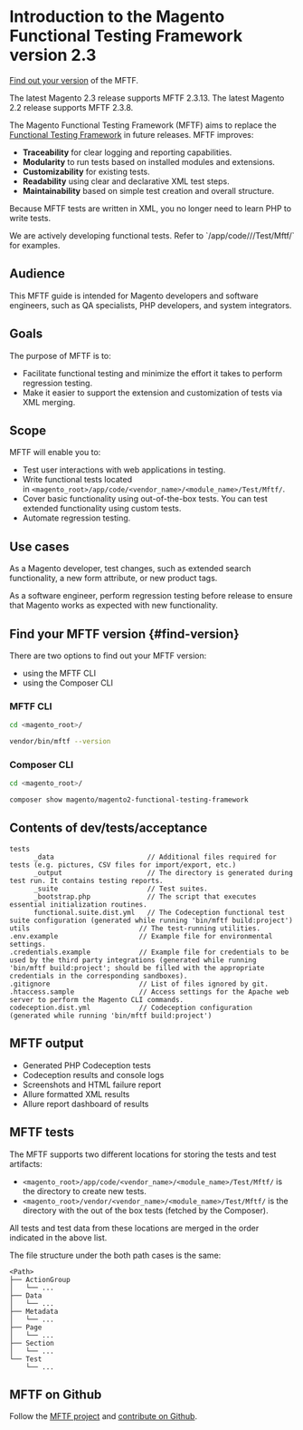 # Introduction to the Magento Functional Testing Framework version 2.3

<a href="https://devdocs.magento.com/mftf/introduction.html#find-version">Find out your version</a> of the MFTF.

The latest Magento 2.3 release supports MFTF 2.3.13.
The latest Magento 2.2 release supports MFTF 2.3.8.

The Magento Functional Testing Framework (MFTF) aims to replace the [Functional Testing Framework] in future releases.
MFTF improves:

- **Traceability** for clear logging and reporting capabilities.
- **Modularity** to run tests based on installed modules and extensions.
- **Customizability** for existing tests.
- **Readability** using clear and declarative XML test steps.
- **Maintainability** based on simple test creation and overall structure.

Because MFTF tests are written in XML, you no longer need to learn PHP to write tests.
<div class=".bs-callout .bs-callout-info">
We are actively developing functional tests.
Refer to `<magento_root>/app/code/<vendor_name>/<module_name>/Test/Mftf/` for examples.
</div>

## Audience

This MFTF guide is intended for Magento developers and software engineers, such as QA specialists, PHP developers, and system integrators.

## Goals

The purpose of MFTF is to:

- Facilitate functional testing and minimize the effort it takes to perform regression testing.
- Make it easier to support the extension and customization of tests via XML merging.

## Scope

MFTF will enable you to:

- Test user interactions with web applications in testing.
- Write functional tests located in `<magento_root>/app/code/<vendor_name>/<module_name>/Test/Mftf/`.
- Cover basic functionality using out-of-the-box tests. You can test extended functionality using custom tests.
- Automate regression testing.

## Use cases

As a Magento developer, test changes, such as extended search functionality, a new form attribute, or new product tags.

As a software engineer, perform regression testing before release to ensure that Magento works as expected with new functionality.

## Find your MFTF version {#find-version}

There are two options to find out your MFTF version:

- using the MFTF CLI
- using the Composer CLI

### MFTF CLI

```bash
cd <magento_root>/
```

```bash
vendor/bin/mftf --version
```

### Composer CLI

```bash
cd <magento_root>/
```

```bash
composer show magento/magento2-functional-testing-framework
```

## Contents of dev/tests/acceptance

```tree
tests
      _data                       // Additional files required for tests (e.g. pictures, CSV files for import/export, etc.)
      _output                     // The directory is generated during test run. It contains testing reports.
      _suite                      // Test suites.
      _bootstrap.php              // The script that executes essential initialization routines.
      functional.suite.dist.yml   // The Codeception functional test suite configuration (generated while running 'bin/mftf build:project')
utils                           // The test-running utilities.
.env.example                    // Example file for environmental settings.
.credentials.example            // Example file for credentials to be used by the third party integrations (generated while running 'bin/mftf build:project'; should be filled with the appropriate credentials in the corresponding sandboxes).
.gitignore                      // List of files ignored by git.
.htaccess.sample                // Access settings for the Apache web server to perform the Magento CLI commands.
codeception.dist.yml            // Codeception configuration (generated while running 'bin/mftf build:project')
```

## MFTF output

- Generated PHP Codeception tests
- Codeception results and console logs
- Screenshots and HTML failure report
- Allure formatted XML results
- Allure report dashboard of results

## MFTF tests

The MFTF supports two different locations for storing the tests and test artifacts:

- `<magento_root>/app/code/<vendor_name>/<module_name>/Test/Mftf/` is the directory to create new tests.
- `<magento_root>/vendor/<vendor_name>/<module_name>/Test/Mftf/` is the directory with the out of the box tests (fetched by the Composer).

All tests and test data from these locations are merged in the order indicated in the above list.

The file structure under the both path cases is the same:

```tree
<Path>
├── ActionGroup
│   └── ...
├── Data
│   └── ...
├── Metadata
│   └── ...
├── Page
│   └── ...
├── Section
│   └── ...
└── Test
    └── ...
```

## MFTF on Github

Follow the [MFTF project] and [contribute on Github].

<!-- Link definitions -->
[contribute on Github]: https://github.com/magento/magento2-functional-testing-framework/blob/master/.github/CONTRIBUTING.md
[Functional Testing Framework]: https://devdocs.magento.com/guides/v2.3/mtf/mtf_introduction.html
[MFTF project]: https://github.com/magento/magento2-functional-testing-framework